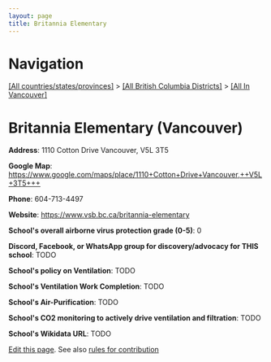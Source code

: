 ```yaml
---
layout: page
title: Britannia Elementary
---
```

# Navigation

[[All countries/states/provinces]](../../..) > [[All British Columbia Districts]](../..) > [[All In Vancouver]](..)

# Britannia Elementary (Vancouver)

**Address**: 1110 Cotton Drive Vancouver,  V5L 3T5

**Google Map**: <https://www.google.com/maps/place/1110+Cotton+Drive+Vancouver,++V5L+3T5+++>

**Phone**: 604-713-4497

**Website**: <https://www.vsb.bc.ca/britannia-elementary>

**School's overall airborne virus protection grade (0-5)**: 0

**Discord, Facebook, or WhatsApp group for discovery/advocacy for THIS school**: TODO

**School's policy on Ventilation**: TODO

**School's Ventilation Work Completion**: TODO

**School's Air-Purification**: TODO

**School's CO2 monitoring to actively drive ventilation and filtration**: TODO

**School's Wikidata URL**: TODO


[Edit this page](https://github.com/ventilate-schools/BC/edit/main/./Vancouver/Britannia_Elementary.md). See also [rules for contribution](../../../contribution-rules/)